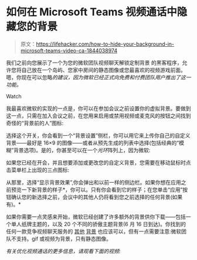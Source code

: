 # 如何在 Microsoft Teams 视频通话中隐藏您的背景

> 原文：<https://lifehacker.com/how-to-hide-your-background-in-microsoft-teams-video-ca-1844038974>

我们之前向您展示了一个为您的微软团队视频聊天解锁定制背景 的黑客程序，允许您将自己放在一个岛屿、您家中房间的静态图像或您最喜欢的视频游戏前面。嗯，你现在可以忽略*的建议，因为微软已经正式向免费和付费团队用户推出了这一功能。*

Watch

我最喜欢微软的实现的一点是，你可以在参加会议之前设置你的虚拟背景。要做到这一点，只需在加入会议之前，在您用来启用或禁用视频或麦克风的按钮之间找到奇怪的“背景前的人”图标:

选择这个开关，你会看到一个“背景设置”侧栏，你可以用它来上传你自己的自定义背景——最好是 16×9 的图像——或者从预先生成的列表中选择(包括经典的“模糊”背景选项)。是的，你甚至可以在一个*光环*阵列上，因为微软:

如果您已经在开会，并且想要添加或更改您的自定义背景，您需要在移动鼠标时点击菜单栏上出现的三点图标:

从那里，选择“显示背景效果”,你会弹出和以前一样的侧边栏。如果你想在应用之前预览一下新背景的样子*，你可以。只有你会看到它的样子；在您单击“应用”按钮确认您的新选择之前，会议中的其他人仍将看到您之前选择的任何背景(如果有)。*

如果你需要一点灵感来开始，微软已经创建了许多额外的背景供你下载——包括一个单人纸牌主题的，以及 20 个不同的骄傲主题背景(6 月 16 日到达)。你找到的任何一款竞争视频聊天服务的 [其他](https://lifehacker.com/where-to-find-the-perfect-zoom-video-background-1843269130) [背景](https://lifehacker.com/attend-a-zoom-meeting-from-inside-a-tardis-1843326285) 也应该可以，但有一点需要注意:微软团队不支持。gif 或视频为背景，只有静态图像。

*有关优化视频通话的更多信息，请观看下面的视频:*